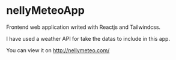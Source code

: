 # nellyMeteoApp
Frontend web application writed with Reactjs and Tailwindcss.

I have used a weather API for take the datas to include in this app.

You can view it on http://nellymeteo.com/
